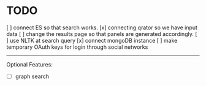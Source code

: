 TODO
===

[ ] connect ES so that search works.
[x] connecting qrator so we have input data
[ ] change the results page so that panels are generated accordingly.
[ ] use NLTK at search query
[x] connect mongoDB instance
[ ] make temporary OAuth keys for login through social networks

***

Optional Features: 

- [ ] graph search
